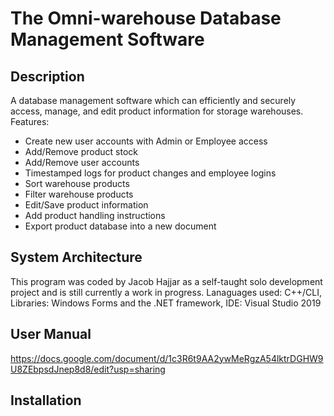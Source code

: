 # The Omni-warehouse Database Management Software

## Description
A database management software which can efficiently and securely access, manage, and edit product information for storage warehouses. 
Features:
- Create new user accounts with Admin or Employee access
- Add/Remove product stock
- Add/Remove user accounts
- Timestamped logs for product changes and employee logins
- Sort warehouse products
- Filter warehouse products
- Edit/Save product information
- Add product handling instructions
- Export product database into a new document
## System Architecture
This program was coded by Jacob Hajjar as a self-taught solo development project and is still currently a work in progress. 
Lanaguages used: C++/CLI,
Libraries: Windows Forms and the .NET framework, 
IDE: Visual Studio 2019
## User Manual
https://docs.google.com/document/d/1c3R6t9AA2ywMeRgzA54lktrDGHW9U8ZEbpsdJnep8d8/edit?usp=sharing
## Installation


